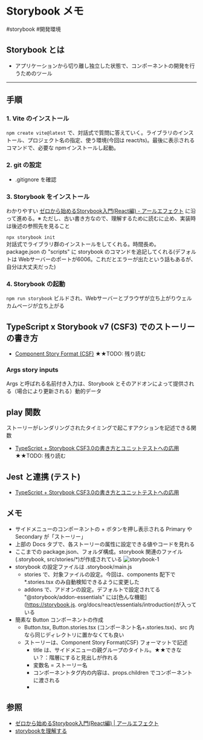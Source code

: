 # Storybook メモ

#storybook #開発環境

## Storybook とは

* アプリケーションから切り離し独立した状態で、コンポーネントの開発を行うためのツール

- - -

## 手順

### 1. Vite のインストール

`npm create vite@latest`
で、対話式で質問に答えていく。ライブラリのインストール、プロジェクト名の指定、使う環境(今回は react/ts)。最後に表示されるコマンドで、必要な npmインストールし起動。

### 2. git の設定

* .gitignore を確認

### 3. Storybook をインストール

わかりやすい [ゼロから始めるStorybook入門(React編) - アールエフェクト](https://reffect.co.jp/html/storybook) に沿って進める。※ 
ただし、古い書き方なので、理解するために読むに止め、実装時は後述の参照先を見ること

`npx storybook init`  
対話式でライブラリ群のインストールをしてくれる。時間長め。  
package.json の "scripts" に storybook のコマンドを追記してくれる(デフォルトは Webサーバーのポートが6006。これだとエラーが出たという話もあるが、自分は大丈夫だった)

### 4. Storybook の起動

`npm run storybook`
ビルドされ、Webサーバーとブラウザが立ち上がりウェルカムページが立ち上がる

## TypeScript x  Storybook v7 (CSF3) でのストーリーの書き方

* [Component Story Format (CSF)](https://storybook.js.org/docs/7.0/react/api/csf#named-story-exports) ★★TODO: 残り読む

### Args story inputs

Args と呼ばれる名前付き入力は、Storybook とそのアドオンによって提供される（場合により更新される）動的データ

## play 関数

ストーリーがレンダリングされたタイミングで起こすアクションを記述できる関数

* [TypeScript + Storybook CSF3.0の書き方とユニットテストへの応用](https://zenn.dev/yukishinonome/articles/6bc6e33d579276) ★★TODO: 残り読む

## Jest と連携 (テスト)

* [TypeScript + Storybook CSF3.0の書き方とユニットテストへの応用](https://zenn.dev/yukishinonome/articles/6bc6e33d579276)

## メモ

* サイドメニューのコンポーネントの + ボタンを押し表示される Primary や Secondary が「ストーリー」
* 上部の Docs タブで、各ストーリーの属性に設定できる値やコードを見れる
* ここまでの package.json、フォルダ構成。storybook 関連のファイル(.storybook, src/stories/*)が作成されている
  ![storybook-1](https://user-images.githubusercontent.com/3456089/176324112-93bb1884-e5e4-464e-8fae-d1a6265e3eaf.png)
* storybook の設定ファイルは .storybook/main.js
  - stories で、対象ファイルの設定。今回は、components 配下で *.stories.tsx のみ自動検知できるように変更した
  - addons で、アドオンの設定。デフォルトで設定されてる "@storybook/addon-essentials" には[色んな機能](https://storybook.js.
    org/docs/react/essentials/introduction)が入っている
* 簡素な Button コンポーネントの作成
  - Button.tsx, Button.stories.tsx (コンポーネント名+.stories.tsx)、src 内なら同じディレクトリに置かなくても良い
  - ストーリーは、Component Story Format(CSF) フォーマットで記述
    - title は、サイドメニューの親グループのタイトル。★★できない？：階層にすると見出しが作れる
    - 変数名 = ストーリー名
    - コンポーネントタグ内の内容は、props.children でコンポーネントに渡される
    - 

## 参照

* [ゼロから始めるStorybook入門(React編) | アールエフェクト](https://reffect.co.jp/html/storybook)
* [storybookを理解する](https://zenn.dev/kyo9bo/articles/bd37f814b33909)